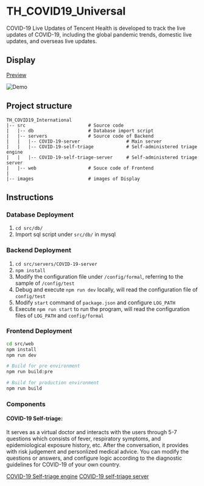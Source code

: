 # TH_COVID19_Universal

COVID-19 Live Updates of Tencent Health is developed to track the live updates of COVID-19, including the global pandemic trends, domestic live updates, and overseas live updates.


## Display
[Preview](https://covid-19.th.qq.com)

![Demo](./images/demo_2.png)


## Project structure

    TH_COVID19_International
    |-- src                       # Source code
    |   |-- db                    # Database import script
    |   |-- servers               # Source code of Backend
    |   |   |-- COVID-19-server                 # Main server
    |   |   |-- COVID-19-self-triage            # Self-administered triage engine
    |   |   |-- COVID-19-self-triage-server     # Self-administered triage server
    |   |-- web                   # Souce code of Frontend
    |
    |-- images                    # images of Display


## Instructions

### Database Deployment

1. `cd src/db/`
2. Import sql script under `src/db/` in mysql


### Backend Deployment

1. `cd src/servers/COVID-19-server`
2. `npm install`
3. Modify the configuration file under `/config/formal`, referring to the sample of  `/config/test`
4. Debug and execute `npm run dev` locally, will read the configuration file of `config/test`
5. Modify `start` command of `package.json` and configure `LOG_PATH`
6. Execute `npm run start` to run the program, will read the configuration files of `LOG_PATH` and `config/formal`

### Frontend Deployment

```bash
cd src/web
npm install
npm run dev

# Build for pre environment
npm run build:pre

# Build for production environment
npm run build
```

### Components

#### COVID-19 Self-triage:

It serves as a virtual doctor and interacts with the users through 5-7 questions which consists of fever, respiratory symptoms, and epidemiological exposure history, etc. After the conversation, it provides with risk judgement and personlized medical advice.
You can modify the questions or answers, and configure logic according to the
diagnostic guidelines for COVID-19 of your own country.

[COVID-19 Self-triage engine](src/servers/COVID-19-self-triage)
[COVID-19 self-triage server](src/servers/COVID-19-self-triage-server)
